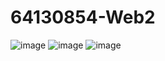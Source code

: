 # 64130854-Web2
![image](https://github.com/user-attachments/assets/2bb3ac88-295f-4c4b-af8d-0d0d4fb38307)
![image](https://github.com/user-attachments/assets/a8fc3169-f544-4b66-a14d-4087472a4ae7)
![image](https://github.com/user-attachments/assets/d5a22869-d81a-40a3-b0f6-efd0f3c428c4)

